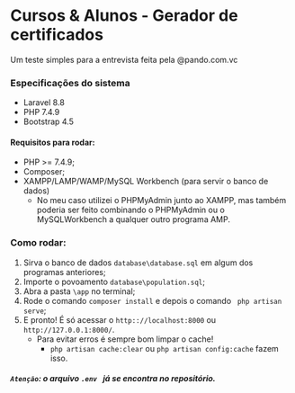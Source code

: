# Cursos & Alunos - Gerador de certificados
Um teste simples para a entrevista feita pela @pando.com.vc
### Especificações do sistema
- Laravel 8.8
- PHP 7.4.9
- Bootstrap 4.5
#### Requisitos para rodar:
- PHP >= 7.4.9;
- Composer;
- XAMPP/LAMP/WAMP/MySQL Workbench (para servir o banco de dados)
    - No meu caso utilizei o PHPMyAdmin junto ao XAMPP, mas também poderia ser feito combinando o PHPMyAdmin ou o MySQLWorkbench a qualquer outro programa AMP.
### Como rodar:
1. Sirva o banco de dados ``` database\database.sql ``` em algum dos programas anteriores;
2. Importe o povoamento ``` database\population.sql ```;
3. Abra a pasta ``` \app ``` no terminal;
4. Rode o comando ``` composer install ``` e depois o comando ``` php artisan serve```;
5. E pronto! É só acessar o ``` http:://localhost:8000 ``` ou ``` http://127.0.0.1:8000/ ```.
    - Para evitar erros é sempre bom limpar o cache! 
        - ``` php artisan cache:clear ``` ou ``` php artisan config:cache ``` fazem isso.

##### `Atenção`: o arquivo ```.env ``` já se encontra no repositório.
